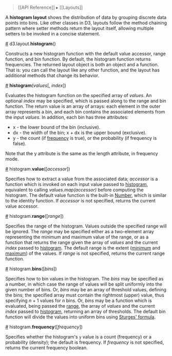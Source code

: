 > [[API Reference]] ▸ [[Layouts]]

A **histogram layout** shows the distribution of data by grouping discrete data points into bins. Like other classes in D3, layouts follow the method chaining pattern where setter methods return the layout itself, allowing multiple setters to be invoked in a concise statement.

<a name="histogram" href="#histogram">#</a> d3.layout.<b>histogram</b>()

Constructs a new histogram function with the default value accessor, range function, and bin function. By default, the histogram function returns frequencies. The returned layout object is both an object and a function. That is: you can call the layout like any other function, and the layout has additional methods that change its behavior.

<a name="_histogram" href="#_histogram">#</a> <b>histogram</b>(<i>values</i>[, <i>index</i>])

Evaluates the histogram function on the specified array of *values*. An optional *index* may be specified, which is passed along to the range and bin function. The return value is an array of arrays: each element in the outer array represents a bin, and each bin contains the associated elements from the input *values*. In addition, each bin has three attributes:

* x - the lower bound of the bin (inclusive).
* dx - the width of the bin; x + dx is the upper bound (exclusive).
* y - the count (if [frequency](#frequency) is true), or the probability (if frequency is false).

Note that the y attribute is the same as the length attribute, in frequency mode.

<a name="value" href="#value">#</a> histogram.<b>value</b>([<i>accessor</i>])

Specifies how to extract a value from the associated data; *accessor* is a function which is invoked on each input value passed to [histogram](#_histogram), equivalent to calling *values.map(accessor)* before computing the histogram. The default value function is the built-in [Number](https://developer.mozilla.org/en/JavaScript/Reference/Global_Objects/Number), which is similar to the identity function. If *accessor* is not specified, returns the current value accessor.

<a name="range" href="#range">#</a> histogram.<b>range</b>([<i>range</i>])

Specifies the range of the histogram. Values outside the specified range will be ignored. The *range* may be specified either as a two-element array representing the minimum and maximum value of the range, or as a function that returns the range given the array of *values* and the current *index* passed to [histogram](#_histogram). The default range is the extent ([minimum](Arrays#d3_min) and [maximum](Arrays#d3_max)) of the values. If *range* is not specified, returns the current range function.

<a name="bins" href="#bins">#</a> histogram.<b>bins</b>([<i>bins</i>])

Specifies how to bin values in the histogram. The *bins* may be specified as a number, in which case the range of values will be split uniformly into the given number of bins. Or, *bins* may be an array of threshold values, defining the bins; the specified array must contain the rightmost (upper) value, thus specifying *n* + 1 values for *n* bins. Or, *bins* may be a function which is evaluated, being passed the [range](#range), the array of *values* and the current *index* passed to [histogram](#_histogram), returning an array of thresholds. The default bin function will divide the values into uniform bins using [Sturges' formula](http://en.wikipedia.org/wiki/Histogram).

<a name="frequency" href="#frequency">#</a> histogram.<b>frequency</b>([<i>frequency</i>])

Specifies whether the histogram's `y` value is a count (frequency) or a probability (density); the default is frequency. If *frequency* is not specified, returns the current frequency boolean.
